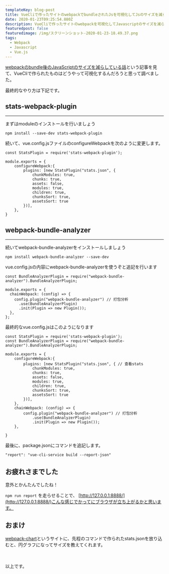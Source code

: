 ```yaml
---
templateKey: blog-post
title: VueCliで作ったサイトのwebpackでbundleされたJsを可視化してJsのサイズを減らそうとします
date: 2020-01-23T09:25:54.880Z
description: VueCliで作ったサイトのwebpackを可視化してJavascriptのサイズを減らそうとする
featuredpost: false
featuredimage: /img/スクリーンショット-2020-01-23-18.49.37.png
tags:
  - Webpack
  - Javascript
  - Vue.js
---
```

[webpackのbundle後のJavaScriptのサイズを減らしている話](https://recruit-tech.co.jp/blog/2018/12/15/try_optimization_webpack_bundle_size/)という記事を見て、VueCliで作られたものはどうやって可視化するんだろうと思って調べました。<br>

最終的なやり方は下記です。

## stats-webpack-plugin <br>

<hr>

まずはmoduleのインストールを行いましょう

```
npm install --save-dev stats-webpack-plugin 

```
続いて、vue.config.jsファイルのconfigureWebpackを次のように変更します。

```
const StatsPlugin = require('stats-webpack-plugin');

module.exports = {
    configureWebpack:{
        plugins: [new StatsPlugin("stats.json", {
            chunkModules: true,
            chunks: true,
            assets: false,
            modules: true,
            children: true,
            chunksSort: true,
            assetsSort: true
        })],
    },
}
```

## webpack-bundle-analyzer
<hr>

続いてwebpack-bundle-analyzerをインストールしましょう

```
npm install webpack-bundle-analyzer --save-dev

```

vue.config.jsの内容にwebpack-bundle-analyzerを使うぞと追記を行います

```
const BundleAnalyzerPlugin = require("webpack-bundle-analyzer").BundleAnalyzerPlugin;

module.exports = {
  chainWebpack: (config) => {
    config.plugin("webpack-bundle-analyzer") // 打包分析
      .use(BundleAnalyzerPlugin)
      .init(Plugin => new Plugin());
  },
};
```

最終的なvue.config.jsはこのようになります

```
const StatsPlugin = require('stats-webpack-plugin');
const BundleAnalyzerPlugin = require("webpack-bundle-analyzer").BundleAnalyzerPlugin;

module.exports = {
    configureWebpack:{
        plugins: [new StatsPlugin("stats.json", { // 查看stats
            chunkModules: true,
            chunks: true,
            assets: false,
            modules: true,
            children: true,
            chunksSort: true,
            assetsSort: true
        })],
    },
    chainWebpack: (config) => {
        config.plugin("webpack-bundle-analyzer") // 打包分析
            .use(BundleAnalyzerPlugin)
            .init(Plugin => new Plugin());
    },

}

```


最後に、package.jsonにコマンドを追記します。<br>

`"report": "vue-cli-service build --report-json"`

## お疲れさまでした
意外とかんたんでしたね！<br>

`npm run report` を走らせることで、 [http://127.0.0.1:8888/](http://127.0.0.1:8888/)こんな感じでかってにブラウザが立ち上がるかと思います。

## おまけ
[webpack-chart](http://alexkuz.github.io/webpack-chart/)というサイトに、先程のコマンドで作られたstats.jsonを放り込むと、円グラフになってサイズを教えてくれます。<br><br><br>

以上です。
